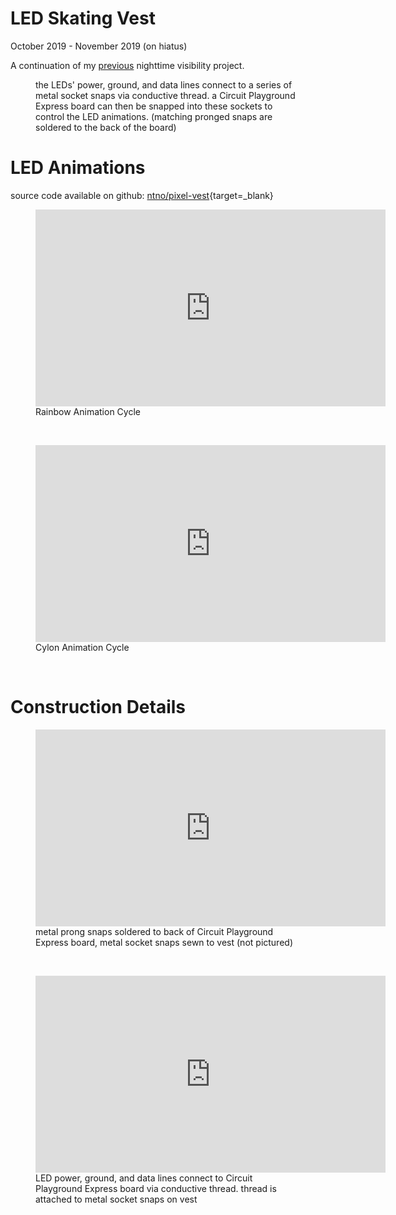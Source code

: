 
# LED Skating Vest
October 2019 - November 2019 (on hiatus)

A continuation of my [previous](/electronics/led-backpack) nighttime visibility project.

<section>
  <figure>
    <img
      src="/img/led-vest/vest_detail.png"
      alt=""
      title=""
    />
    <figcaption>the LEDs' power, ground, and data lines connect to a series of metal socket snaps via conductive thread.  a Circuit Playground Express board can then be snapped into these sockets to control the LED animations.  (matching pronged snaps are soldered to the back of the board)</figcaption>
  </figure>
</section>


# LED Animations

source code available on github: [ntno/pixel-vest](https://github.com/ntno/pixel-vest){target=_blank}

<section>
  <figure>
    <iframe width="560" height="315" src="https://www.youtube-nocookie.com/embed/g_fjUOFRiiY" title="YouTube video player" frameborder="0" allow="accelerometer; autoplay; clipboard-write; encrypted-media; gyroscope; picture-in-picture" allowfullscreen></iframe>
    <figcaption>Rainbow Animation Cycle</figcaption>
  </figure>
</section>
<br>
<section>
  <figure>
    <iframe width="560" height="315" src="https://www.youtube-nocookie.com/embed/rNfDOc6qsJ0" title="YouTube video player" frameborder="0" allow="accelerometer; autoplay; clipboard-write; encrypted-media; gyroscope; picture-in-picture" allowfullscreen></iframe>
    <figcaption>Cylon Animation Cycle</figcaption>
  </figure>
</section>
<br>

# Construction Details 

<section>
  <figure>
    <iframe width="560" height="315" src="https://www.youtube-nocookie.com/embed/gwL1hakC6KE" title="YouTube video player" frameborder="0" allow="accelerometer; autoplay; clipboard-write; encrypted-media; gyroscope; picture-in-picture" allowfullscreen></iframe>    <figcaption>metal prong snaps soldered to back of Circuit Playground Express board, metal socket snaps sewn to vest (not pictured)</figcaption>
  </figure>
</section>
<br>
<section>
  <figure>
    <iframe width="560" height="315" src="https://www.youtube-nocookie.com/embed/98F9__2k-9Y" title="YouTube video player" frameborder="0" allow="accelerometer; autoplay; clipboard-write; encrypted-media; gyroscope; picture-in-picture" allowfullscreen></iframe>
    <figcaption>LED power, ground, and data lines connect to Circuit Playground Express board via conductive thread.  thread is attached to metal socket snaps on vest</figcaption>
  </figure>
</section>
